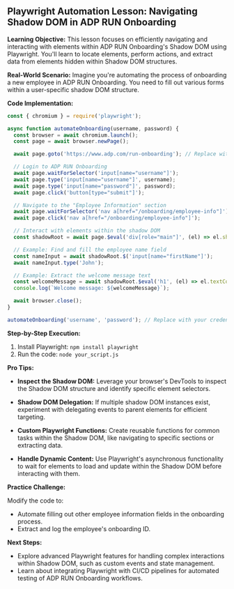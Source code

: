 ## Playwright Automation Lesson: Navigating Shadow DOM in ADP RUN Onboarding

**Learning Objective:** This lesson focuses on efficiently navigating and interacting with elements within ADP RUN Onboarding's Shadow DOM using Playwright. You'll learn to locate elements, perform actions, and extract data from elements hidden within Shadow DOM structures.

**Real-World Scenario:** Imagine you're automating the process of onboarding a new employee in ADP RUN Onboarding. You need to fill out various forms within a user-specific shadow DOM structure.

**Code Implementation:**

```javascript
const { chromium } = require('playwright');

async function automateOnboarding(username, password) {
  const browser = await chromium.launch();
  const page = await browser.newPage();

  await page.goto('https://www.adp.com/run-onboarding'); // Replace with actual URL

  // Login to ADP RUN Onboarding
  await page.waitForSelector('input[name="username"]');
  await page.type('input[name="username"]', username);
  await page.type('input[name="password"]', password);
  await page.click('button[type="submit"]');

  // Navigate to the "Employee Information" section
  await page.waitForSelector('nav a[href="/onboarding/employee-info"]');
  await page.click('nav a[href="/onboarding/employee-info"]');

  // Interact with elements within the shadow DOM
  const shadowRoot = await page.$eval('div[role="main"]', (el) => el.shadowRoot); // Assuming shadow DOM is inside 'div[role="main"]'

  // Example: Find and fill the employee name field
  const nameInput = await shadowRoot.$('input[name="firstName"]'); 
  await nameInput.type('John');

  // Example: Extract the welcome message text
  const welcomeMessage = await shadowRoot.$eval('h1', (el) => el.textContent);
  console.log(`Welcome message: ${welcomeMessage}`);

  await browser.close();
}

automateOnboarding('username', 'password'); // Replace with your credentials
```

**Step-by-Step Execution:**

1. Install Playwright: `npm install playwright`
2. Run the code: `node your_script.js`

**Pro Tips:**

* **Inspect the Shadow DOM:** Leverage your browser's DevTools to inspect the Shadow DOM structure and identify specific element selectors.
* **Shadow DOM Delegation:** If multiple shadow DOM instances exist, experiment with delegating events to parent elements for efficient targeting.


* **Custom Playwright Functions:**  Create reusable functions for common tasks within the Shadow DOM, like navigating to specific sections or extracting data.
* **Handle Dynamic Content:** Use Playwright's asynchronous functionality to wait for elements to load and update within the Shadow DOM before interacting with them.


**Practice Challenge:**

Modify the code to:

* Automate filling out other employee information fields in the onboarding process.
* Extract and log the employee's onboarding ID.

**Next Steps:**

* Explore advanced Playwright features for handling complex interactions within Shadow DOM, such as custom events and state management.
* Learn about integrating Playwright with CI/CD pipelines for automated testing of ADP RUN Onboarding workflows.



